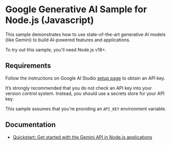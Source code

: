 # Google Generative AI Sample for Node.js (Javascript)

This sample demonstrates how to use state-of-the-art
generative AI models (like Gemini) to build AI-powered features and applications.

To try out this sample, you'll need Node.js v18+.

## Requirements

Follow the instructions on Google AI Studio [setup page](https://makersuite.google.com/app/apikey) to obtain an API key.

It’s strongly recommended that you do not check an API key into your version control system. Instead, you should use a secrets store for your API key.

This sample assumes that you're providing an `API_KEY` environment variable.

## Documentation

- [Quickstart: Get started with the Gemini API in Node.js applications](https://ai.google.dev/tutorials/node_quickstart)
